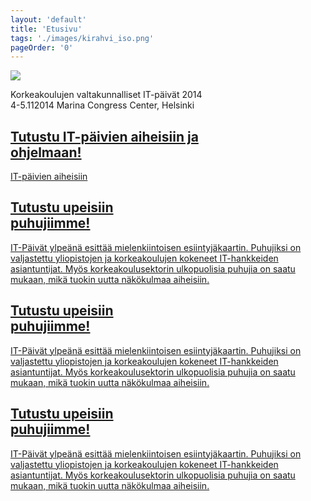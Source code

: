 ```yaml
---
layout: 'default'
title: 'Etusivu'
tags: './images/kirahvi_iso.png'
pageOrder: '0'
---
```

<div class="pageupper">
	<div id="loveit">
	<img src="./images/IT_iso.png">
	<p>Korkeakoulujen valtakunnalliset IT-päivät 2014 <br/>  4-5.112014 Marina Congress Center, Helsinki</p>
	</div>
</div>
<div class="pagelower" class="clearfix">
	<a href="puhujat.html"><div class="frontbox">
	<div id="first">
	</div>
	<h2>
	Tutustu IT-päivien aiheisiin ja </br> ohjelmaan!
	</h2>
	<p>
	IT-päivien aiheisiin 
	</p>
	</div></a>
		<a href="puhujat.html"><div class="frontbox">
	<div id="first">
	</div>
	<h2>
	Tutustu upeisiin</br> puhujiimme!
	</h2>
	<p>
	IT-Päivät ylpeänä esittää mielenkiintoisen esiintyjäkaartin. Puhujiksi on valjastettu yliopistojen ja korkeakoulujen kokeneet IT-hankkeiden asiantuntijat. Myös korkeakoulusektorin ulkopuolisia puhujia on saatu mukaan, mikä tuokin uutta näkökulmaa aiheisiin. 
	</p>
	</div></a>
	<a href="puhujat.html"><div class="frontbox">
	<div id="first">
	</div>
	<h2>
	Tutustu upeisiin</br> puhujiimme!
	</h2>
	<p>
	IT-Päivät ylpeänä esittää mielenkiintoisen esiintyjäkaartin. Puhujiksi on valjastettu yliopistojen ja korkeakoulujen kokeneet IT-hankkeiden asiantuntijat. Myös korkeakoulusektorin ulkopuolisia puhujia on saatu mukaan, mikä tuokin uutta näkökulmaa aiheisiin. 
	</p>
	</div></a>
	<a href="puhujat.html"><div class="frontbox">
	<div id="first">
	</div>
	<h2>
	Tutustu upeisiin</br> puhujiimme!
	</h2>
	<p>
	IT-Päivät ylpeänä esittää mielenkiintoisen esiintyjäkaartin. Puhujiksi on valjastettu yliopistojen ja korkeakoulujen kokeneet IT-hankkeiden asiantuntijat. Myös korkeakoulusektorin ulkopuolisia puhujia on saatu mukaan, mikä tuokin uutta näkökulmaa aiheisiin. 
	</p>
	</div></a>
</div>
